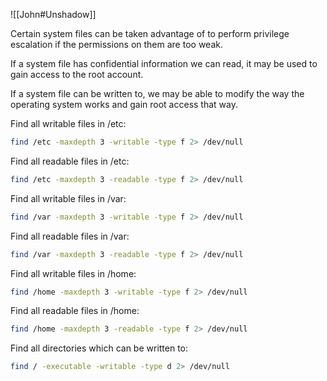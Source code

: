 ![[John#Unshadow]]

Certain system files can be taken advantage of to perform privilege escalation if the permissions on them are too weak.

If a system file has confidential information we can read, it may be used to gain access to the root account.

If a system file can be written to, we may be able to modify the way the operating system works and gain root access that way.

Find all writable files in /etc:
```bash - kali
find /etc -maxdepth 3 -writable -type f 2> /dev/null
```

Find all readable files in /etc:
```bash - kali
find /etc -maxdepth 3 -readable -type f 2> /dev/null
```

Find all writable files in /var:
```bash - kali
find /var -maxdepth 3 -writable -type f 2> /dev/null
```

Find all readable files in /var:
```bash - kali
find /var -maxdepth 3 -readable -type f 2> /dev/null
```

Find all writable files in /home:
```bash - kali
find /home -maxdepth 3 -writable -type f 2> /dev/null
```

Find all readable files in /home:
```bash - kali
find /home -maxdepth 3 -readable -type f 2> /dev/null
```


Find all directories which can be written to:
```bash - kali
find / -executable -writable -type d 2> /dev/null
```